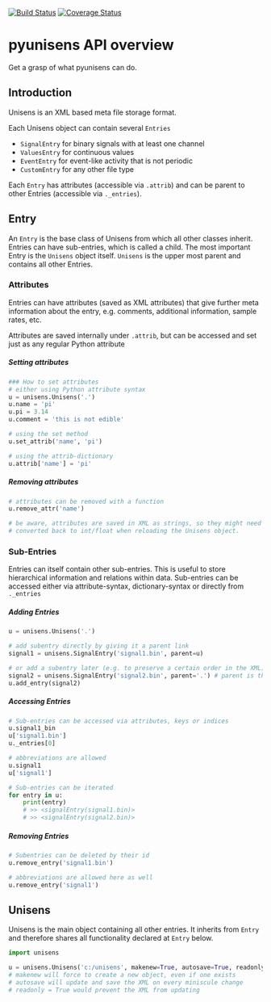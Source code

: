 [![Build Status](https://travis-ci.com/skjerns/pyunisens.svg?branch=master)](https://travis-ci.com/skjerns/pyunisens)  [![Coverage Status](https://coveralls.io/repos/github/skjerns/pyunisens/badge.svg?branch=master)](https://coveralls.io/github/skjerns/pyunisens?branch=master)

# pyunisens API overview
Get a grasp of what pyunisens can do.

## Introduction

Unisens is an XML based meta file storage format. 

Each Unisens object can contain several `Entries`

- `SignalEntry` for binary signals with at least one channel
- `ValuesEntry` for continuous values
- `EventEntry` for event-like activity that is not periodic
- `CustomEntry` for any other file type

Each `Entry` has attributes (accessible via `.attrib`) and can be parent to other Entries (accessible via `._entries`).


## Entry

An `Entry` is the base class of Unisens from which all other classes inherit. Entries can have sub-entries, which is called a child. The most important Entry is the `Unisens` object itself. `Unisens` is the upper most parent and contains all other Entries.

### Attributes
Entries can have attributes (saved as XML attributes) that give further meta information about the entry, e.g. comments, additional information, sample rates, etc.

Attributes are saved internally under `.attrib`, but can be accessed and set just as any regular Python attribute

##### Setting attributes

```Python
### How to set attributes
# either using Python attribute syntax
u = unisens.Unisens('.')
u.name = 'pi'
u.pi = 3.14
u.comment = 'this is not edible'

# using the set method
u.set_attrib('name', 'pi')

# using the attrib-dictionary
u.attrib['name'] = 'pi'
```

##### Removing attributes

```Python
# attributes can be removed with a function
u.remove_attr('name')

# be aware, attributes are saved in XML as strings, so they might need to be
# converted back to int/float when reloading the Unisens object.
```

### Sub-Entries

Entries can itself contain other sub-entries. This is useful to store hierarchical information and relations within data. Sub-entries can be accessed either via attribute-syntax, dictionary-syntax or directly from `._entries`

##### Adding Entries

```Python
u = unisens.Unisens('.')

# add subentry directly by giving it a parent link
signal1 = unisens.SignalEntry('signal1.bin', parent=u)

# or add a subentry later (e.g. to preserve a certain order in the XML)
signal2 = unisens.SignalEntry('signal2.bin', parent='.') # parent is the folder
u.add_entry(signal2)


```

##### Accessing Entries

```Python
# Sub-entries can be accessed via attributes, keys or indices
u.signal1_bin
u['signal1.bin']
u._entries[0]

# abbreviations are allowed
u.signal1
u['signal1']

# Sub-entries can be iterated
for entry in u:
    print(entry)
	# >> <signalEntry(signal1.bin)>
    # >> <signalEntry(signal2.bin)>


```

##### Removing Entries

```Python
# Subentries can be deleted by their id
u.remove_entry('signal1.bin')

# abbreviations are allowed here as well
u.remove_entry('signal1')
```

## Unisens

Unisens is the main object containing all other entries. It inherits from `Entry` and therefore shares all functionality declared at `Entry` below.

```Python
import unisens

u = unisens.Unisens('c:/unisens', makenew=True, autosave=True, readonly=False)
# makenew will force to create a new object, even if one exists
# autosave will update and save the XML on every miniscule change
# readonly = True would prevent the XML from updating
```

